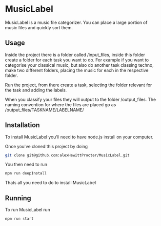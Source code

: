# MusicLabel
MusicLabel is a music file categorizer. You can place a large portion of music files and quickly sort them.

## Usage
Inside the project there is a folder called /input_files, inside this folder create a folder for each task you want to do. For example if you want to categorise your classical music, but also do another task classing techno, make two different folders, placing the music for each in the respective folder.

Run the project, from there create a task, selecting the folder relevant for the task and adding the labels.

When you classify your files they will output to the folder /output_files. The naming convention for where the files are placed go as /output_files/TASKNAME/LABELNAME/

## Installation
To install MusicLabel you'll need to have node.js install on your computer.

Once you've cloned this project by doing 
```bash
git clone git@github.com:alexHewittProcter/MusicLabel.git
```

You then need to run
```bash
npm run deepInstall
```

Thats all you need to do to install MusicLabel

## Running
To run MusicLabel run
```bash
npm run start
```